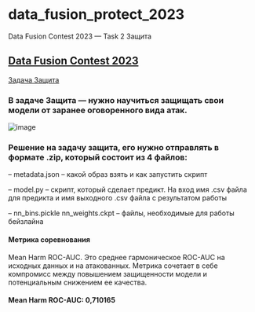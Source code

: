 # data_fusion_protect_2023
Data Fusion Contest 2023 — Task 2 Защита


## [Data Fusion Contest 2023](https://ods.ai/tracks/data-fusion-2023-competitions)

[Задача Защита](https://ods.ai/tracks/data-fusion-2023-competitions/competitions/data-fusion2023-defence)

### В задаче Защита — нужно научиться защищать свои модели от заранее оговоренного вида атак.

![image](https://user-images.githubusercontent.com/61515881/221497419-3a764ef3-2e41-4161-af00-50f07b900d62.png)

### Решение на задачу защита, его нужно отправлять в формате .zip, который состоит из 4 файлов:

– metadata.json – какой образ взять и как запустить скрипт 

– model.py – скрипт, который сделает предикт. На вход имя .csv файла для предикта и имя выходного .csv файла с результатом работы 

– nn_bins.pickle nn_weights.ckpt – файлы, необходимые для работы бейзлайна

#### Метрика соревнования
Mean Harm ROC-AUC. Это среднее гармоническое ROC-AUC на исходных данных и на атакованных. Метрика сочетает в себе компромисс между повышением защищенности модели и потенциальным снижением ее качества. 

#### Mean Harm ROC-AUC: 0,710165
